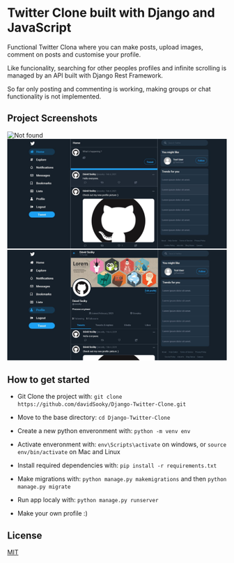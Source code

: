 # Twitter Clone built with Django and JavaScript
Functional Twitter Clona where you can make posts, upload images, comment on posts and customise your profile.

Like funcionality, searching for other peoples profiles and infinite scrolling is managed by an API built with Django Rest Framework.

So far only posting and commenting is working, making groups or chat functionality is not implemented.

## Project Screenshots
![Not found](./static/images/demo.gif)
![Not found](./static/images/main_page.JPG)
![Not found](./static/images/profile_page.JPG)


## How to get started

- Git Clone the project with: ```git clone https://github.com/davidSooky/Django-Twitter-Clone.git```

- Move to the base directory: ```cd Django-Twitter-Clone```

- Create a new python enveronment with: ```python -m venv env```

- Activate enveronment with: ```env\Scripts\activate``` on windows, or ```source env/bin/activate``` on Mac and Linux

- Install required dependencies with: ```pip install -r requirements.txt```

- Make migrations with: ```python manage.py makemigrations``` and then ```python manage.py migrate```

- Run app localy with: ```python manage.py runserver```

- Make your own profile :)

## License
[MIT](https://choosealicense.com/licenses/mit/)